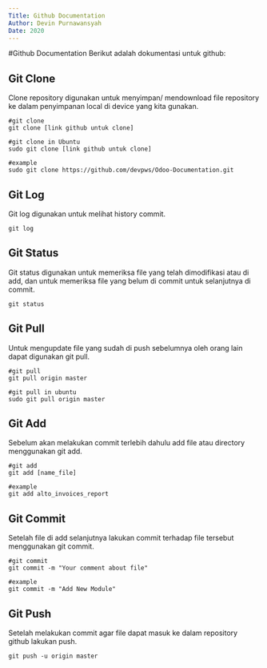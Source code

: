 ```yaml
---
Title: Github Documentation
Author: Devin Purnawansyah
Date: 2020
---
```


#Github Documentation
Berikut adalah dokumentasi untuk github:

## Git Clone
Clone repository digunakan untuk menyimpan/ mendownload file repository ke dalam penyimpanan local di device yang kita gunakan. 
```
#git clone 
git clone [link github untuk clone]

#git clone in Ubuntu
sudo git clone [link github untuk clone]

#example
sudo git clone https://github.com/devpws/Odoo-Documentation.git
```

## Git Log 
Git log digunakan untuk melihat history commit.
```
git log
```

## Git Status
Git status digunakan untuk memeriksa file yang telah dimodifikasi atau di add, dan untuk memeriksa file yang belum di commit untuk selanjutnya di commit.
```
git status
```

## Git Pull
Untuk mengupdate file yang sudah di push sebelumnya oleh orang lain dapat digunakan git pull.
```
#git pull
git pull origin master

#git pull in ubuntu
sudo git pull origin master
```

## Git Add
Sebelum akan melakukan commit terlebih dahulu add file atau directory menggunakan git add.
```
#git add
git add [name_file]

#example
git add alto_invoices_report
```

## Git Commit
Setelah file di add selanjutnya lakukan commit terhadap file tersebut menggunakan git commit.
```
#git commit
git commit -m "Your comment about file"

#example
git commit -m "Add New Module"
```

## Git Push
Setelah melakukan commit agar file dapat masuk ke dalam repository github lakukan push.

```
git push -u origin master
```

